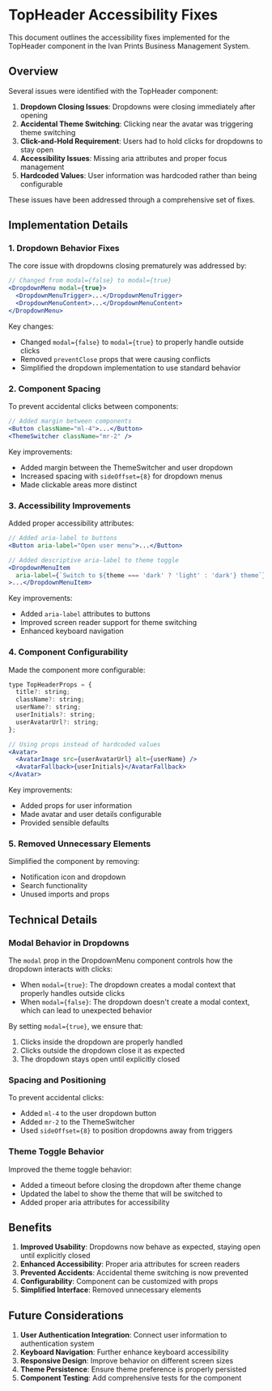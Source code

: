 # TopHeader Accessibility Fixes

This document outlines the accessibility fixes implemented for the TopHeader component in the Ivan Prints Business Management System.

## Overview

Several issues were identified with the TopHeader component:

1. **Dropdown Closing Issues**: Dropdowns were closing immediately after opening
2. **Accidental Theme Switching**: Clicking near the avatar was triggering theme switching
3. **Click-and-Hold Requirement**: Users had to hold clicks for dropdowns to stay open
4. **Accessibility Issues**: Missing aria attributes and proper focus management
5. **Hardcoded Values**: User information was hardcoded rather than being configurable

These issues have been addressed through a comprehensive set of fixes.

## Implementation Details

### 1. Dropdown Behavior Fixes

The core issue with dropdowns closing prematurely was addressed by:

```jsx
// Changed from modal={false} to modal={true}
<DropdownMenu modal={true}>
  <DropdownMenuTrigger>...</DropdownMenuTrigger>
  <DropdownMenuContent>...</DropdownMenuContent>
</DropdownMenu>
```

Key changes:
- Changed `modal={false}` to `modal={true}` to properly handle outside clicks
- Removed `preventClose` props that were causing conflicts
- Simplified the dropdown implementation to use standard behavior

### 2. Component Spacing

To prevent accidental clicks between components:

```jsx
// Added margin between components
<Button className="ml-4">...</Button>
<ThemeSwitcher className="mr-2" />
```

Key improvements:
- Added margin between the ThemeSwitcher and user dropdown
- Increased spacing with `sideOffset={8}` for dropdown menus
- Made clickable areas more distinct

### 3. Accessibility Improvements

Added proper accessibility attributes:

```jsx
// Added aria-label to buttons
<Button aria-label="Open user menu">...</Button>

// Added descriptive aria-label to theme toggle
<DropdownMenuItem 
  aria-label={`Switch to ${theme === 'dark' ? 'light' : 'dark'} theme`}
>...</DropdownMenuItem>
```

Key improvements:
- Added `aria-label` attributes to buttons
- Improved screen reader support for theme switching
- Enhanced keyboard navigation

### 4. Component Configurability

Made the component more configurable:

```jsx
type TopHeaderProps = {
  title?: string;
  className?: string;
  userName?: string;
  userInitials?: string;
  userAvatarUrl?: string;
};

// Using props instead of hardcoded values
<Avatar>
  <AvatarImage src={userAvatarUrl} alt={userName} />
  <AvatarFallback>{userInitials}</AvatarFallback>
</Avatar>
```

Key improvements:
- Added props for user information
- Made avatar and user details configurable
- Provided sensible defaults

### 5. Removed Unnecessary Elements

Simplified the component by removing:
- Notification icon and dropdown
- Search functionality
- Unused imports and props

## Technical Details

### Modal Behavior in Dropdowns

The `modal` prop in the DropdownMenu component controls how the dropdown interacts with clicks:

- When `modal={true}`: The dropdown creates a modal context that properly handles outside clicks
- When `modal={false}`: The dropdown doesn't create a modal context, which can lead to unexpected behavior

By setting `modal={true}`, we ensure that:
1. Clicks inside the dropdown are properly handled
2. Clicks outside the dropdown close it as expected
3. The dropdown stays open until explicitly closed

### Spacing and Positioning

To prevent accidental clicks:
- Added `ml-4` to the user dropdown button
- Added `mr-2` to the ThemeSwitcher
- Used `sideOffset={8}` to position dropdowns away from triggers

### Theme Toggle Behavior

Improved the theme toggle behavior:
- Added a timeout before closing the dropdown after theme change
- Updated the label to show the theme that will be switched to
- Added proper aria attributes for accessibility

## Benefits

1. **Improved Usability**: Dropdowns now behave as expected, staying open until explicitly closed
2. **Enhanced Accessibility**: Proper aria attributes for screen readers
3. **Prevented Accidents**: Accidental theme switching is now prevented
4. **Configurability**: Component can be customized with props
5. **Simplified Interface**: Removed unnecessary elements

## Future Considerations

1. **User Authentication Integration**: Connect user information to authentication system
2. **Keyboard Navigation**: Further enhance keyboard accessibility
3. **Responsive Design**: Improve behavior on different screen sizes
4. **Theme Persistence**: Ensure theme preference is properly persisted
5. **Component Testing**: Add comprehensive tests for the component
